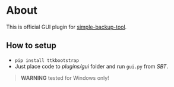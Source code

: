 # About
This is official GUI plugin for [simple-backup-tool](https://github.com/imKokoT/simple-backup-tool).

## How to setup
- ```pip install ttkbootstrap```
- Just place code to *plugins/gui* folder and run `gui.py` from *SBT*.

> **WARNING** tested for Windows only!
